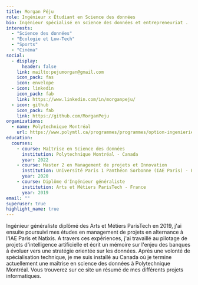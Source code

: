 ```yaml
---
title: Morgan Péju
role: Ingénieur x Étudiant en Science des données
bio: Ingénieur spécialisé en science des données et entrepreneuriat .
interests:
  - "Science des données"
  - "Écologie et Low-Tech"
  - "Sports"
  - "Cinéma"
social:
  - display:
      header: false
    link: mailto:pejumorgan@gmail.com
    icon_pack: fas
    icon: envelope
  - icon: linkedin
    icon_pack: fab
    link: https://www.linkedin.com/in/morganpeju/
  - icon: github
    icon_pack: fab
    link: https://github.com/MorganPeju
organizations:
  - name: Polytechnique Montréal
    url: https://www.polymtl.ca/programmes/programmes/option-ingenierie-et-analytique-des-donnees
education:
  courses:
    - course: Maîtrise en Science des données
      institution: Polytechnique Montréal - Canada
      year: 2022
    - course: Master 2 en Management de projets et Innovation
      institution: Université Paris 1 Panthéon Sorbonne (IAE Paris) - France
      year: 2020
    - course: Diplôme d'Ingénieur généraliste
      institution: Arts et Métiers ParisTech - France
      year: 2019
email: ""
superuser: true
highlight_name: true
---
```

Ingénieur généraliste diplômé des Arts et Métiers ParisTech en 2019, j'ai ensuite poursuivi mes études en management de projets en alternance à l'IAE Paris et Natixis. A travers ces expériences, j'ai travaillé au pilotage de projets d'intelligence artificielle et écrit un mémoire sur l'enjeu des banques à évoluer vers une stratégie orientée sur les données. 
Après une volonté de spécialisation technique, je me suis installé au Canada où je termine actuellement une maîtrise en science des données à Polytechnique Montréal.
Vous trouverez sur ce site un résumé de mes différents projets informatiques. 
